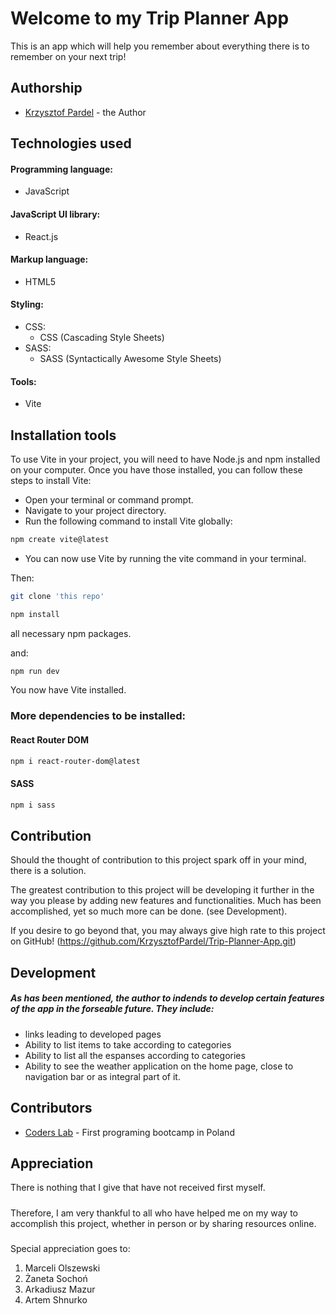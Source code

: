 

# Welcome to my Trip Planner App

This is an app which will help you remember about everything there is to remember on your next trip! 


## Authorship

- [Krzysztof Pardel](https://github.com/KrzysztofPardel) - the Author

## Technologies used
#### Programming language:

  - JavaScript
#### JavaScript UI library:
  - React.js
#### Markup language:
 - HTML5
#### Styling:
- CSS:
  - CSS (Cascading Style Sheets)
- SASS:
  - SASS (Syntactically Awesome Style Sheets)
#### Tools:
  - Vite

## Installation tools

To use Vite in your project, you will need to have Node.js and npm installed on your computer. Once you have those installed, you can follow these steps to install Vite:

- Open your terminal or command prompt.
- Navigate to your project directory.
- Run the following command to install Vite globally:

``` bash
npm create vite@latest
```

- You can now use Vite by running the vite command in your terminal.

Then:

``` bash
git clone 'this repo'
```
``` bash
npm install
```

all necessary npm packages.

and:
``` bash
npm run dev
``` 

You now have Vite installed.

### More dependencies to be installed:
 
#### React Router DOM
``` bash
npm i react-router-dom@latest
``` 

#### SASS
``` bash
npm i sass
``` 

## Contribution

Should the thought of contribution to this project spark off in your mind, there is a solution.

The greatest contribution to this project will be developing it further in the way you please by adding new features and functionalities. Much has been accomplished, yet so much more can be done. (see Development). 

If you desire to go beyond that, you may always give high rate to this project on GitHub! (https://github.com/KrzysztofPardel/Trip-Planner-App.git) 

## Development

##### As has been mentioned, the author to indends to develop certain features of the app in the forseable future. They include: 
- links leading to developed pages
- Ability to list items to take according to categories
- Ability to list all the espanses according to categories
- Ability to see the weather application on the home page, close to navigation bar or as integral part of it. 
## Contributors

- [Coders Lab](https://github.com/CodersLab) - First programing bootcamp in Poland

## Appreciation
There is nothing that I give that have not received first myself. 

##### 
Therefore, I am very thankful to all who have helped me on my way to accomplish this project, whether in person or by sharing resources online. 

##### 
Special appreciation goes to:
			
1. Marceli Olszewski
2. Żaneta Sochoń
3. Arkadiusz Mazur
4. Artem Shnurko
